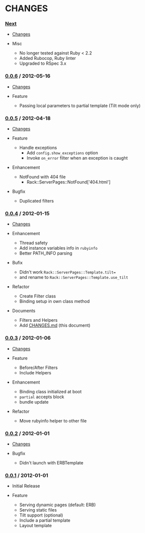 CHANGES
=======

### [Next](https://github.com/migrs/rack-server-pages/tree/master)

  * [Changes](https://github.com/migrs/rack-server-pages/compare/v0.0.6...master)

  * Misc
    - No longer tested against Ruby < 2.2
    - Added Rubocop, Ruby linter
    - Upgraded to RSpec 3.x

### [0.0.6](https://github.com/migrs/rack-server-pages/tree/v0.0.6) / 2012-05-16

  * [Changes](https://github.com/migrs/rack-server-pages/compare/v0.0.5...v0.0.6)

  * Feature
    - Passing local parameters to partial template (Tilt mode only)

### [0.0.5](https://github.com/migrs/rack-server-pages/tree/v0.0.5) / 2012-04-18

  * [Changes](https://github.com/migrs/rack-server-pages/compare/v0.0.4...v0.0.5)

  * Feature
    - Handle exceptions
      - Add `config.show_exceptions` option
      - Invoke `on_error` filter when an exception is caught

  * Enhancement
    - NotFound with 404 file
        - Rack::ServerPages::NotFound['404.html']

  * Bugfix
    - Duplicated filters

### [0.0.4](https://github.com/migrs/rack-server-pages/tree/v0.0.4) / 2012-01-15

  * [Changes](https://github.com/migrs/rack-server-pages/compare/v0.0.3...v0.0.4)

  * Enhancement
    - Thread safety
    - Add instance variables info in `rubyinfo`
    - Better PATH\_INFO parsing

  * Bufix
    - Didn't work `Rack::ServerPages::Template.tilt=`
    - and rename to `Rack::ServerPages::Template.use_tilt`

  * Refactor
    - Create Filter class
    - Binding setup in own class method

  * Documents
    - Filters and Helpers
    - Add [CHANGES.md](https://github.com/migrs/rack-server-pages/blob/master/CHANGES.md) (this document)


### [0.0.3](https://github.com/migrs/rack-server-pages/tree/v0.0.3) / 2012-01-06

  * [Changes](https://github.com/migrs/rack-server-pages/compare/v0.0.2...v0.0.3)

  * Feature
    - Before/After Filters
    - Include Helpers

  * Enhancement
    - Binding class initialized at boot
    - `partial` accepts block
    - bundle update

  * Refactor
    - Move rubyinfo helper to other file


### [0.0.2](https://github.com/migrs/rack-server-pages/tree/v0.0.2) / 2012-01-01

  * [Changes](https://github.com/migrs/rack-server-pages/compare/v0.0.1...v0.0.2)

  * Bugfix
    - Didn't launch with ERBTemplate


### [0.0.1](https://github.com/migrs/rack-server-pages/tree/v0.0.1) / 2012-01-01

  * Initial Release

  * Feature
    - Serving dynamic pages (default: ERB)
    - Serving static files
    - Tilt support (optional)
    - Include a partial template
    - Layout template

